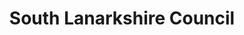 ---
schema: default
title: South Lanarkshire Council
description: Local authority for the South Lanarkshire Council area 
logo: ''
type:
- Local authority
portal_url: ''
org_url: https://www.southlanarkshire.gov.uk
twitter_handle: SouthLanCouncil
gss_code: S12000029
wikidata_qid: Q99229588
wdtk_id: south_lanarkshire_council
---